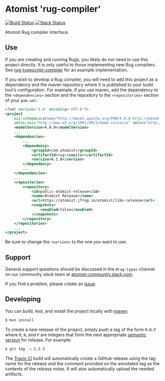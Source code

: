 # Atomist 'rug-compiler'

[![Build Status](https://travis-ci.org/atomist/rug-compiler.svg?branch=master)](https://travis-ci.org/atomist/rug-compiler)
[![Slack Status](https://join.atomist.com/badge.svg)](https://join.atomist.com/)

Atomist Rug compiler interface.

## Use

If you are creating and running Rugs, you likely do not need to use
this project directly.  It is only useful to those implementing new
Rug compilers.  See [rug-typescript-compiler][ts] for an example
implementation.

[ts]: https://github.com/atomist/rug-typescript-compiler

If you wish to develop a Rug compiler, you will need to add this
project as a dependency and the maven repository where it is published
to your build tool's configuration.  For example, if you use maven,
add the dependency to the `<dependencies>` section and the repository
to the `<repositories>` section of your `pom.xml`:

```xml
<?xml version='1.0' encoding='UTF-8'?>
<project
	xsi:schemaLocation="http://maven.apache.org/POM/4.0.0 http://maven.apache.org/xsd/maven-4.0.0.xsd"
	xmlns:xsi="http://www.w3.org/2001/XMLSchema-instance" xmlns="http://maven.apache.org/POM/4.0.0">
	<modelVersion>4.0.0</modelVersion>
    ...
    <dependencies>
        ...
		<dependency>
			<groupId>com.atomist</groupId>
			<artifactId>rug-compiler</artifactId>
			<version>0.1.0</version>
		</dependency>
        ...
	</dependencies>
    ...
	<repositories>
		<repository>
			<id>public-atomist-release</id>
			<name>Atomist Release</name>
			<url>https://atomist.jfrog.io/atomist/libs-release</url>
			<snapshots>
				<enabled>false</enabled>
			</snapshots>
		</repository>
	</repositories>
    ...
</project>
```

Be sure to change the `<version>` to the one you want to use.

## Support

General support questions should be discussed in the `#rug-types`
channel on our community slack team
at [atomist-community.slack.com](https://join.atomist.com).

If you find a problem, please create an [issue][].

[issue]: https://github.com/atomist/rug-compiler/issues

## Developing

You can build, test, and install the project locally with [maven][].

[maven]: https://maven.apache.org/

```sh
$ mvn install
```

To create a new release of the project, simply push a tag of the form
`M.N.P` where `M`, `N`, and `P` are integers that form the next
appropriate [semantic version][semver] for release.  For example:

```sh
$ git tag -a 1.2.3
```

The [Travis CI][travis] build will automatically create a GitHub
release using the tag name for the release and the comment provided on
the annotated tag as the contents of the release notes.  It will also
automatically upload the needed artifacts.

[semver]: http://semver.org
[travis]: https://travis-ci.com/atomist/rug-compiler

